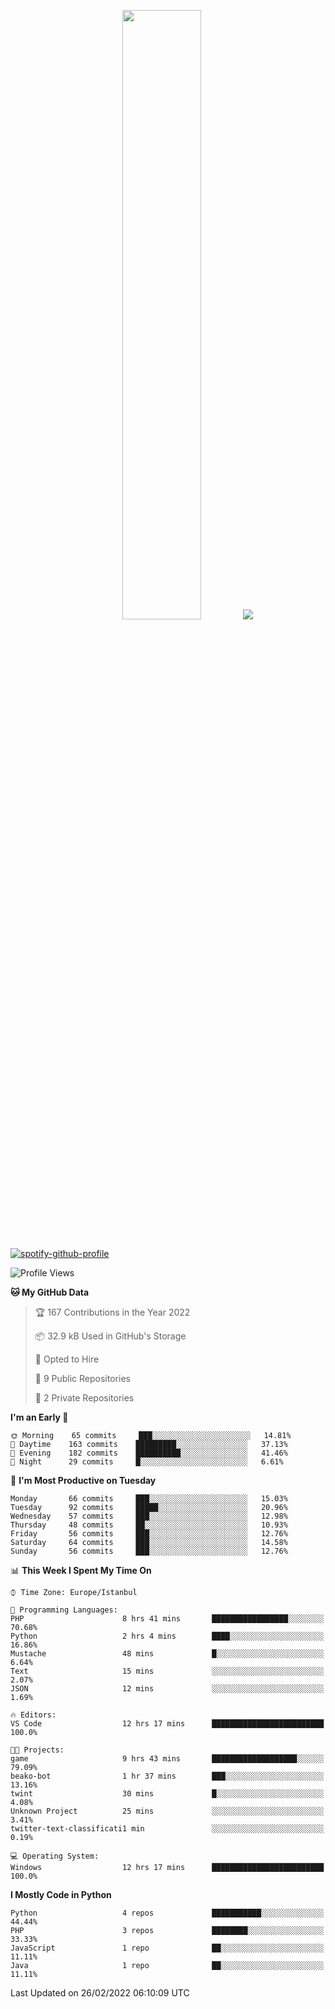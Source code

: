 <p align="center">
  <img height="50%" width="auto" src ="https://github-readme-stats.vercel.app/api/top-langs/?username=3nws&layout=compact&hide_border=true&theme=darcula&bg_color=00000000&langs_count=6&hide=jupyter%20notebook,tex,css,ejs,gherkin,mustache,shell">
  <img src ="https://github-readme-streak-stats.herokuapp.com?user=3nws&theme=darcula&hide_border=true&background=FFFFFF00">
  <br>
  <br>
</p>
  
[![spotify-github-profile](https://spotify-github-profile.vercel.app/api/view?uid=6ina68mkaqzvpogcq1v51dp37&cover_image=true&theme=novatorem&bar_color=ff0a0a&bar_color_cover=true)](https://spotify-github-profile.vercel.app/api/view?uid=6ina68mkaqzvpogcq1v51dp37&redirect=true)

<!--START_SECTION:waka-->
![Profile Views](http://img.shields.io/badge/Profile%20Views-14-blue)

**🐱 My GitHub Data** 

> 🏆 167 Contributions in the Year 2022
 > 
> 📦 32.9 kB Used in GitHub's Storage 
 > 
> 💼 Opted to Hire
 > 
> 📜 9 Public Repositories 
 > 
> 🔑 2 Private Repositories  
 > 
**I'm an Early 🐤** 

```text
🌞 Morning    65 commits     ███░░░░░░░░░░░░░░░░░░░░░░   14.81% 
🌆 Daytime    163 commits    █████████░░░░░░░░░░░░░░░░   37.13% 
🌃 Evening    182 commits    ██████████░░░░░░░░░░░░░░░   41.46% 
🌙 Night      29 commits     █░░░░░░░░░░░░░░░░░░░░░░░░   6.61%

```
📅 **I'm Most Productive on Tuesday** 

```text
Monday       66 commits     ███░░░░░░░░░░░░░░░░░░░░░░   15.03% 
Tuesday      92 commits     █████░░░░░░░░░░░░░░░░░░░░   20.96% 
Wednesday    57 commits     ███░░░░░░░░░░░░░░░░░░░░░░   12.98% 
Thursday     48 commits     ██░░░░░░░░░░░░░░░░░░░░░░░   10.93% 
Friday       56 commits     ███░░░░░░░░░░░░░░░░░░░░░░   12.76% 
Saturday     64 commits     ███░░░░░░░░░░░░░░░░░░░░░░   14.58% 
Sunday       56 commits     ███░░░░░░░░░░░░░░░░░░░░░░   12.76%

```


📊 **This Week I Spent My Time On** 

```text
⌚︎ Time Zone: Europe/Istanbul

💬 Programming Languages: 
PHP                      8 hrs 41 mins       █████████████████░░░░░░░░   70.68% 
Python                   2 hrs 4 mins        ████░░░░░░░░░░░░░░░░░░░░░   16.86% 
Mustache                 48 mins             █░░░░░░░░░░░░░░░░░░░░░░░░   6.64% 
Text                     15 mins             ░░░░░░░░░░░░░░░░░░░░░░░░░   2.07% 
JSON                     12 mins             ░░░░░░░░░░░░░░░░░░░░░░░░░   1.69%

🔥 Editors: 
VS Code                  12 hrs 17 mins      █████████████████████████   100.0%

🐱‍💻 Projects: 
game                     9 hrs 43 mins       ███████████████████░░░░░░   79.09% 
beako-bot                1 hr 37 mins        ███░░░░░░░░░░░░░░░░░░░░░░   13.16% 
twint                    30 mins             █░░░░░░░░░░░░░░░░░░░░░░░░   4.08% 
Unknown Project          25 mins             ░░░░░░░░░░░░░░░░░░░░░░░░░   3.41% 
twitter-text-classificati1 min               ░░░░░░░░░░░░░░░░░░░░░░░░░   0.19%

💻 Operating System: 
Windows                  12 hrs 17 mins      █████████████████████████   100.0%

```

**I Mostly Code in Python** 

```text
Python                   4 repos             ███████████░░░░░░░░░░░░░░   44.44% 
PHP                      3 repos             ████████░░░░░░░░░░░░░░░░░   33.33% 
JavaScript               1 repo              ██░░░░░░░░░░░░░░░░░░░░░░░   11.11% 
Java                     1 repo              ██░░░░░░░░░░░░░░░░░░░░░░░   11.11%

```



 Last Updated on 26/02/2022 06:10:09 UTC
<!--END_SECTION:waka-->

<!--
**3nws/3nws** is a ✨ _special_ ✨ repository because its `README.md` (this file) appears on your GitHub profile.

Here are some ideas to get you started:

- 🔭 I’m currently working on ...
- 🌱 I’m currently learning ...
- 👯 I’m looking to collaborate on ...
- 🤔 I’m looking for help with ...
- 💬 Ask me about ...
- 📫 How to reach me: ...
- 😄 Pronouns: ...
- ⚡ Fun fact: ...
-->
